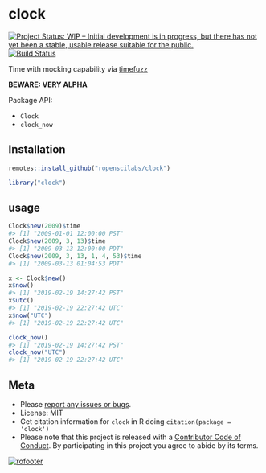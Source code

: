 clock
=====



[![Project Status: WIP – Initial development is in progress, but there has not yet been a stable, usable release suitable for the public.](https://www.repostatus.org/badges/latest/wip.svg)](https://www.repostatus.org/#wip)
[![Build Status](https://travis-ci.com/ropenscilabs/clock.svg?branch=master)](https://travis-ci.com/ropenscilabs/clock)

Time with mocking capability via [timefuzz][]

**BEWARE: VERY ALPHA**

Package API:

 - `Clock`
 - `clock_now`

## Installation


```r
remotes::install_github("ropenscilabs/clock")
```


```r
library("clock")
```

## usage


```r
Clock$new(2009)$time
#> [1] "2009-01-01 12:00:00 PST"
Clock$new(2009, 3, 13)$time
#> [1] "2009-03-13 12:00:00 PDT"
Clock$new(2009, 3, 13, 1, 4, 53)$time
#> [1] "2009-03-13 01:04:53 PDT"
```


```r
x <- Clock$new()
x$now()
#> [1] "2019-02-19 14:27:42 PST"
x$utc()
#> [1] "2019-02-19 22:27:42 UTC"
x$now("UTC")
#> [1] "2019-02-19 22:27:42 UTC"
```


```r
clock_now()
#> [1] "2019-02-19 14:27:42 PST"
clock_now("UTC")
#> [1] "2019-02-19 22:27:42 UTC"
```


## Meta

* Please [report any issues or bugs](https://github.com/ropenscilabs/clock/issues).
* License: MIT
* Get citation information for `clock` in R doing `citation(package = 'clock')`
* Please note that this project is released with a [Contributor Code of Conduct](CODE_OF_CONDUCT.md). By participating in this project you agree to abide by its terms.

[![rofooter](https://ropensci.org/public_images/github_footer.png)](https://ropensci.org)

[timefuzz]: https://github.com/ropenscilabs/timefuzz
